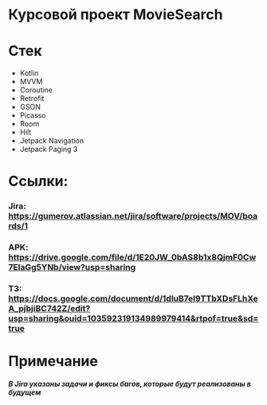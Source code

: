 # Курсовой проект MovieSearch

# Стек
-	Kotlin
-	MVVM
-	Coroutine 
-	Retrofit
-	GSON
-	Picasso
-	Room
-	Hilt
-	Jetpack Navigation
-	Jetpack Paging 3

# Ссылки:
### Jira: https://gumerov.atlassian.net/jira/software/projects/MOV/boards/1
### APK: https://drive.google.com/file/d/1E20JW_0bAS8b1x8QjmF0Cw7ElaGg5YNb/view?usp=sharing
### ТЗ: https://docs.google.com/document/d/1dluB7el9TTbXDsFLhXeA_pjbjiBC742Z/edit?usp=sharing&ouid=103592319134989979414&rtpof=true&sd=true

# Примечание
##### В Jira указаны задачи и фиксы багов, которые будут реализованы в будущем
